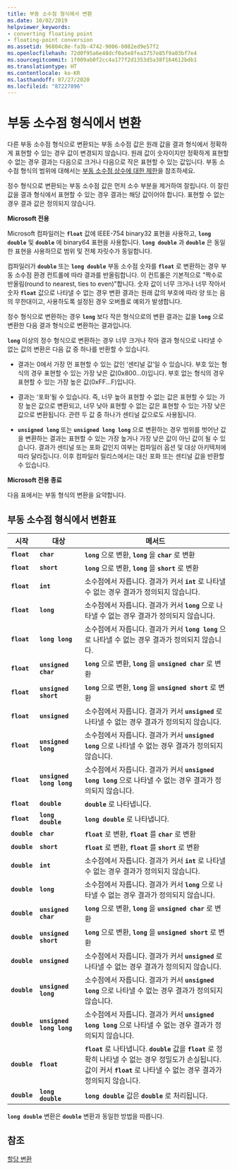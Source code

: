 ```yaml
---
title: 부동 소수점 형식에서 변환
ms.date: 10/02/2019
helpviewer_keywords:
- converting floating point
- floating-point conversion
ms.assetid: 96804c8e-fa3b-4742-9006-0082ed9e57f2
ms.openlocfilehash: 72d0f95a6e48dcf0a5e8fea3757e85f9a03bf7e4
ms.sourcegitcommit: 1f009ab0f2cc4a177f2d1353d5a38f164612bdb1
ms.translationtype: HT
ms.contentlocale: ko-KR
ms.lasthandoff: 07/27/2020
ms.locfileid: "87227896"
---
```

# <a name="conversions-from-floating-point-types"></a>부동 소수점 형식에서 변환

다른 부동 소수점 형식으로 변환되는 부동 소수점 값은 원래 값을 결과 형식에서 정확하게 표현할 수 있는 경우 값이 변경되지 않습니다. 원래 값이 숫자이지만 정확하게 표현할 수 없는 경우 결과는 다음으로 크거나 다음으로 작은 표현할 수 있는 값입니다. 부동 소수점 형식의 범위에 대해서는 [부동 소수점 상수에 대한 제한](../c-language/limits-on-floating-point-constants.md)을 참조하세요.

정수 형식으로 변환되는 부동 소수점 값은 먼저 소수 부분을 제거하여 잘립니다. 이 잘린 값을 결과 형식에서 표현할 수 있는 경우 결과는 해당 값이어야 합니다. 표현할 수 없는 경우 결과 값은 정의되지 않습니다.

**Microsoft 전용**

Microsoft 컴파일러는 **`float`** 값에 IEEE-754 binary32 표현을 사용하고, **`long double`** 및 **`double`** 에 binary64 표현을 사용합니다. **`long double`** 과 **`double`** 은 동일한 표현을 사용하므로 범위 및 전체 자릿수가 동일합니다.

컴파일러가 **`double`** 또는 **`long double`** 부동 소수점 숫자를 **`float`** 로 변환하는 경우 부동 소수점 환경 컨트롤에 따라 결과를 반올림합니다. 이 컨트롤은 기본적으로 "짝수로 반올림(round to nearest, ties to even)"합니다. 숫자 값이 너무 크거나 너무 작아서 숫자 **`float`** 값으로 나타낼 수 없는 경우 변환 결과는 원래 값의 부호에 따라 양 또는 음의 무한대이고, 사용하도록 설정된 경우 오버플로 예외가 발생합니다.

정수 형식으로 변환하는 경우 **`long`** 보다 작은 형식으로의 변환 결과는 값을 **`long`** 으로 변환한 다음 결과 형식으로 변환하는 결과입니다.

**`long`** 이상의 정수 형식으로 변환하는 경우 너무 크거나 작아 결과 형식으로 나타낼 수 없는 값의 변환은 다음 값 중 하나를 반환할 수 있습니다.

- 결과는 0에서 가장 먼 표현할 수 있는 값인 ‘센티널 값’일 수 있습니다. 부호 있는 형식의 경우 표현할 수 있는 가장 낮은 값(0x800...0)입니다. 부호 없는 형식의 경우 표현할 수 있는 가장 높은 값(0xFF...F)입니다.

- 결과는 ‘포화’될 수 있습니다. 즉,  너무 높아 표현할 수 없는 값은 표현할 수 있는 가장 높은 값으로 변환되고, 너무 낮아 표현할 수 없는 값은 표현할 수 있는 가장 낮은 값으로 변환됩니다. 관련 두 값 중 하나가 센티널 값으로도 사용됩니다.

- **`unsigned long`** 또는 **`unsigned long long`** 으로 변환하는 경우 범위를 벗어난 값을 변환하는 결과는 표현할 수 있는 가장 높거나 가장 낮은 값이 아닌 값이 될 수 있습니다. 결과가 센티널 또는 포화 값인지 여부는 컴파일러 옵션 및 대상 아키텍처에 따라 달라집니다. 이후 컴파일러 릴리스에서는 대신 포화 또는 센티널 값을 반환할 수 있습니다.

**Microsoft 전용 종료**

다음 표에서는 부동 형식의 변환을 요약합니다.

## <a name="table-of-conversions-from-floating-point-types"></a>부동 소수점 형식에서 변환표

|시작|대상|메서드|
|----------|--------|------------|
|**`float`**|**`char`**|**`long`** 으로 변환, **`long`** 을 **`char`** 로 변환|
|**`float`**|**`short`**|**`long`** 으로 변환, **`long`** 을 **`short`** 로 변환|
|**`float`**|**`int`**|소수점에서 자릅니다. 결과가 커서 **`int`** 로 나타낼 수 없는 경우 결과가 정의되지 않습니다.|
|**`float`**|**`long`**|소수점에서 자릅니다. 결과가 커서 **`long`** 으로 나타낼 수 없는 경우 결과가 정의되지 않습니다.|
|**`float`**|**`long long`**|소수점에서 자릅니다. 결과가 커서 **`long long`** 으로 나타낼 수 없는 경우 결과가 정의되지 않습니다.|
|**`float`**|**`unsigned char`**|**`long`** 으로 변환, **`long`** 을 **`unsigned char`** 로 변환|
|**`float`**|**`unsigned short`**|**`long`** 으로 변환, **`long`** 을 **`unsigned short`** 로 변환|
|**`float`**|**`unsigned`**|소수점에서 자릅니다. 결과가 커서 **`unsigned`** 로 나타낼 수 없는 경우 결과가 정의되지 않습니다.|
|**`float`**|**`unsigned long`**|소수점에서 자릅니다. 결과가 커서 **`unsigned long`** 으로 나타낼 수 없는 경우 결과가 정의되지 않습니다.|
|**`float`**|**`unsigned long long`**|소수점에서 자릅니다. 결과가 커서 **`unsigned long long`** 으로 나타낼 수 없는 경우 결과가 정의되지 않습니다.|
|**`float`**|**`double`**|**`double`** 로 나타냅니다.|
|**`float`**|**`long double`**|**`long double`** 로 나타냅니다.|
|**`double`**|**`char`**|**`float`** 로 변환, **`float`** 를 **`char`** 로 변환|
|**`double`**|**`short`**|**`float`** 로 변환, **`float`** 를 **`short`** 로 변환|
|**`double`**|**`int`**|소수점에서 자릅니다. 결과가 커서 **`int`** 로 나타낼 수 없는 경우 결과가 정의되지 않습니다.|
|**`double`**|**`long`**|소수점에서 자릅니다. 결과가 커서 **`long`** 으로 나타낼 수 없는 경우 결과가 정의되지 않습니다.|
|**`double`**|**`unsigned char`**|**`long`** 으로 변환, **`long`** 을 **`unsigned char`** 로 변환|
|**`double`**|**`unsigned short`**|**`long`** 으로 변환, **`long`** 을 **`unsigned short`** 로 변환|
|**`double`**|**`unsigned`**|소수점에서 자릅니다. 결과가 커서 **`unsigned`** 로 나타낼 수 없는 경우 결과가 정의되지 않습니다.|
|**`double`**|**`unsigned long`**|소수점에서 자릅니다. 결과가 커서 **`unsigned long`** 으로 나타낼 수 없는 경우 결과가 정의되지 않습니다.|
|**`double`**|**`unsigned long long`**|소수점에서 자릅니다. 결과가 커서 **`unsigned long long`** 으로 나타낼 수 없는 경우 결과가 정의되지 않습니다.|
|**`double`**|**`float`**|**`float`** 로 나타냅니다. **`double`** 값을 **`float`** 로 정확히 나타낼 수 없는 경우 정밀도가 손실됩니다. 값이 커서 **`float`** 로 나타낼 수 없는 경우 결과가 정의되지 않습니다.|
|**`double`**|**`long double`**|**`long double`** 값은 **`double`** 로 처리됩니다.|

**`long double`** 변환은 **`double`** 변환과 동일한 방법을 따릅니다.

## <a name="see-also"></a>참조

[할당 변환](../c-language/assignment-conversions.md)
